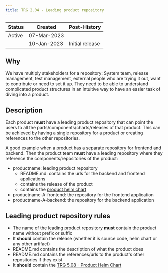 ```yaml
---
title: TRG 2.04 - Leading product repository
---
```


| Status | Created     | Post-History    |
|--------|-------------|-----------------|
| Active | 07-Mar-2023 |                 |
|        | 10-Jan-2023 | Initial release |

## Why

We have multiply stakeholders for a repository: System team, release management, test management, external people who are trying it out, want to contribute or need to set it up.
They need to be able to understand complicated product structures in an intuitive way to have an easier task of diving into a product.

## Description

Each product **must** have a leading product repository that can point the users to all the parts/components/charts/releases of that product.
This can be achieved by having a single repository for a product or creating references to the other repositories.

A good example when a product has a separate repository for frontend and backend. Then the product team **must** have a leading repository where they reference the components/repositories of the product:

- productname: leading product repository
  - README.md: contains the urls for the backend and frontend applications
  - contains the release of the product
  - contains the [product helm chart](../trg-5/trg-5-08)
- productname-A-frontend: the repository for the frontend application
- productname-A-backend: the repository for the backend application

## Leading product repository rules

- The name of the leading product repository **must** contain the product name without prefix or suffix
- It **should** contain the release (whether it is source code, helm chart or any other artifact)
- README.md contains the description of what the product does
- README.md contains the references/urls to the product's other repositories if they exist
- It **should** contain the [TRG 5.08 - Product Helm Chart](https://eclipse-tractusx.github.io/docs/release/trg-5/trg-5-08)
